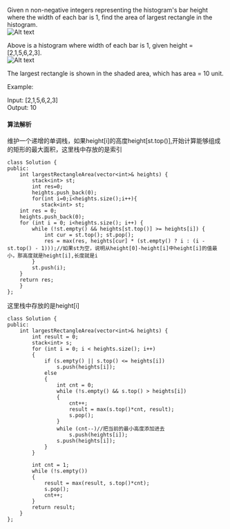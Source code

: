 Given n non-negative integers representing the histogram's bar height where the width of each bar is 1, find the area of largest rectangle in the histogram.<br>
![Alt text](https://assets.leetcode.com/uploads/2018/10/12/histogram.png)


Above is a histogram where width of each bar is 1, given height = [2,1,5,6,2,3].<br>
![Alt text](https://assets.leetcode.com/uploads/2018/10/12/histogram_area.png)
 

The largest rectangle is shown in the shaded area, which has area = 10 unit.<br>

Example:<br>

Input: [2,1,5,6,2,3]<br>
Output: 10<br>
#### 算法解析
维护一个递增的单调栈，如果height[i]的高度height[st.top()],开始计算能够组成的矩形的最大面积，这里栈中存放的是索引
```
class Solution {
public:
    int largestRectangleArea(vector<int>& heights) {
        stack<int> st;
        int res=0;
        heights.push_back(0);
        for(int i=0;i<heights.size();i++){
           stack<int> st;
	int res = 0;
	heights.push_back(0);
	for (int i = 0; i<heights.size(); i++) {
		while (!st.empty() && heights[st.top()] >= heights[i]) {
			int cur = st.top(); st.pop();
			res = max(res, heights[cur] * (st.empty() ? i : (i - st.top() - 1)));//如果st为空，说明从height[0]-height[i]中height[i]的值最小，那高度就是height[i],长度就是i
		}
		st.push(i);
	}
	return res;
    }
};
```
这里栈中存放的是height[i]
```
class Solution {
public:
	int largestRectangleArea(vector<int>& heights) {
		int result = 0;
		stack<int> s;
		for (int i = 0; i < heights.size(); i++)
		{
			if (s.empty() || s.top() <= heights[i])
				s.push(heights[i]);
			else
			{
				int cnt = 0;
				while (!s.empty() && s.top() > heights[i])
				{
					cnt++;
					result = max(s.top()*cnt, result);
					s.pop();
				}
				while (cnt--)//把当前的最小高度添加进去
					s.push(heights[i]);
				s.push(heights[i]);
			}
		}

		int cnt = 1;
		while (!s.empty())
		{
			result = max(result, s.top()*cnt);
			s.pop();
			cnt++;
		}
		return result;
	}
};
```
